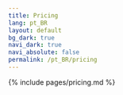 ```yaml
---
title: Pricing
lang: pt_BR
layout: default
bg_dark: true
navi_dark: true
navi_absolute: false
permalink: /pt_BR/pricing
---
```


{% include pages/pricing.md %} 
